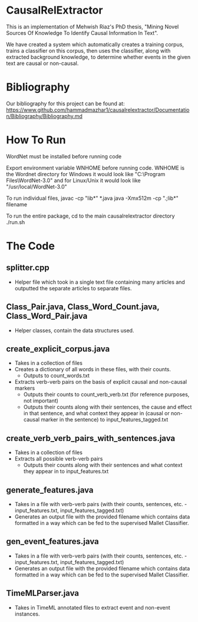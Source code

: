 CausalRelExtractor
==================

This is an implementation of Mehwish Riaz's PhD thesis, "Mining Novel Sources Of Knowledge To Identify Causal
Information In Text". 

We have created a system which automatically creates a training corpus, trains a classifier on this corpus, then uses the classifier, along with extracted background knowledge, to determine whether events in the given text are causal or non-causal.

Bibliography
============

Our bibliography for this project can be found at: https://www.github.com/hammadmazhar1/causalrelextractor/Documentation/Bibliography/Bibliography.md

How To Run
==========

WordNet must be installed before running code

Export environment variable WNHOME before running code. WNHOME is the Wordnet directory
for Windows it would look like "C:\Program Files\WordNet-3.0"
and for Linux/Unix it would look like "/usr/local/WordNet-3.0"

To run individual files,
	javac -cp "lib\*" *.java
	java -Xmx512m -cp ".;lib\*" filename

To run the entire package,
	cd to the main causalrelextractor directory
	./run.sh

The Code
========

splitter.cpp
------------
* Helper file which took in a single text file containing many articles and outputted the separate articles to separate files.

Class_Pair.java, Class_Word_Count.java, Class_Word_Pair.java
------------------------------------------------------------
* Helper classes, contain the data structures used.

create_explicit_corpus.java
---------------------------
* Takes in a collection of files
* Creates a dictionary of all words in these files, with their counts.
	* Outputs to count_words.txt
* Extracts verb-verb pairs on the basis of explicit causal and non-causal markers
	* Outputs their counts to count_verb_verb.txt (for reference purposes, not important)
	* Outputs their counts along with their sentences, the cause and effect in that sentence, and what context they appear in (causal or non-causal marker in the sentence) to input_features_tagged.txt

create_verb_verb_pairs_with_sentences.java
------------------------------------------
* Takes in a collection of files
* Extracts all possible verb-verb pairs
	* Outputs their counts along with their sentences and what context they appear in to input_features.txt

generate_features.java
----------------------
* Takes in a file with verb-verb pairs (with their counts, sentences, etc. - input_features.txt, input_features_tagged.txt)
* Generates an output file with the provided filename which contains data formatted in a way which can be fed to the supervised Mallet Classifier.

gen_event_features.java
-----------------------
* Takes in a file with verb-verb pairs (with their counts, sentences, etc. - input_features.txt, input_features_tagged.txt)
* Generates an output file with the provided filename which contains data formatted in a way which can be fed to the supervised Mallet Classifier.

TimeMLParser.java
-----------------
* Takes in TimeML annotated files to extract event and non-event instances.